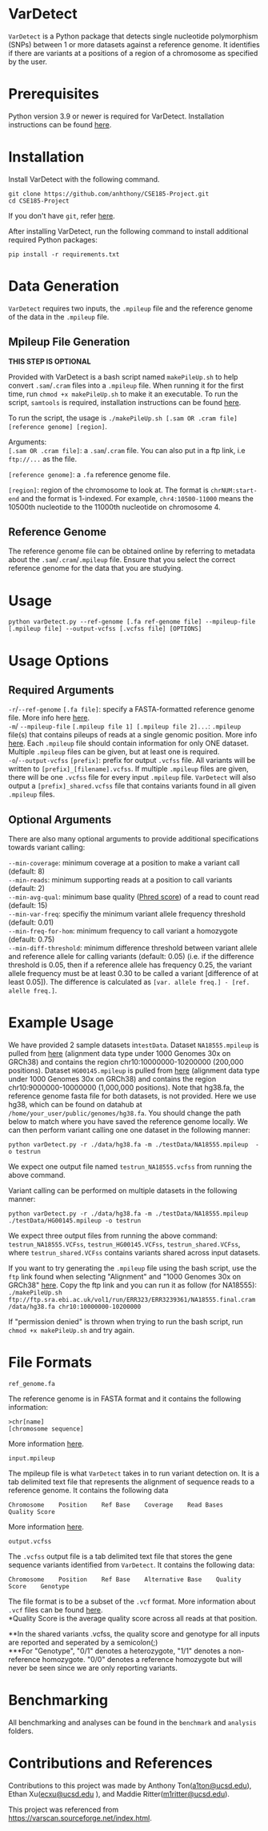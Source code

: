 # VarDetect
`VarDetect` is a Python package that detects single nucleotide polymorphism (SNPs) between 1 or more datasets against a reference genome. It identifies if there are variants at a positions of a region of a chromosome as specified by the user.

# Prerequisites
Python version 3.9 or newer is required for VarDetect. Installation instructions can be found [here](https://www.python.org/downloads/).

# Installation
Install VarDetect with the following command. 
```
git clone https://github.com/anhthony/CSE185-Project.git
cd CSE185-Project
```

If you don't have `git`, refer [here](https://github.com/git-guides/install-git).

After installing VarDetect, run the following command to install additional required Python packages:

```
pip install -r requirements.txt
```

# Data Generation
`VarDetect` requires two inputs, the `.mpileup` file and the reference genome of the data in the `.mpileup` file. 
## Mpileup File Generation

****THIS STEP IS OPTIONAL****

Provided with VarDetect is a bash script named `makePileUp.sh` to help convert `.sam`/`.cram` files into a `.mpileup` file. When running it for the first time, run `chmod +x makePileUp.sh` to make it an executable. To run the script, `samtools` is required, installation instructions can be found [here](https://www.htslib.org/download/).

To run the script, the usage is `./makePileUp.sh [.sam OR .cram file] [reference genome] [region]`.

Arguments:\
`[.sam OR .cram file]`:  a `.sam`/`.cram` file. You can also put in a ftp link, i.e `ftp://...` as the file.

`[reference genome]`: a `.fa` reference genome file.

`[region]`: region of the chromosome to look at. The format is `chrNUM:start-end` and the format is 1-indexed. For example, `chr4:10500-11000` means the 10500th nucleotide to the 11000th nucleotide on chromosome 4.

## Reference Genome
The reference genome file can be obtained online by referring to metadata about the `.sam`/`.cram`/`.mpileup` file. Ensure that you select the correct reference genome for the data that you are studying. 
# Usage
```
python varDetect.py --ref-genome [.fa ref-genome file] --mpileup-file [.mpileup file] --output-vcfss [.vcfss file] [OPTIONS]
```

# Usage Options
## Required Arguments 
    
`-r`/`--ref-genome` `[.fa file]`: specify a FASTA-formatted reference genome file. More info here [here](https://zhanggroup.org/FASTA/#:~:text=FASTA%20format%20is%20a%20text,by%20lines%20of%20sequence%20data.).   
`-m`/ `--mpileup-file` `[.mpileup file 1] [.mpileup file 2]...`: `.mpileup` file(s) that contains pileups of reads at a single genomic position. More info [here](https://www.htslib.org/doc/samtools-mpileup.html). Each `.mpileup` file should contain information for only ONE dataset. Multiple `.mpileup` files can be given, but at least one is required.   
`-o`/`--output-vcfss` `[prefix]`: prefix for output `.vcfss` file. All variants will be written to `[prefix]_[filename].vcfss`. If multiple `.mpileup` files are given, there will be one `.vcfss` file for every input `.mpileup` file. `VarDetect` will also output a `[prefix]_shared.vcfss` file that contains variants found in all given `.mpileup` files.

## Optional Arguments
There are also many optional arguments to provide additional specifications towards variant calling:  
   
```--min-coverage```: minimum coverage at a position to make a variant call (default: 8)   
```--min-reads```: minimum supporting reads at a position to call variants (default: 2)  
```--min-avg-qual```: minimum base quality ([Phred score](https://www.drive5.com/usearch/manual/quality_score.html)) of a read to count read (default: 15)     
```--min-var-freq```: specifiy the minimum variant allele frequency threshold (default: 0.01)  
```--min-freq-for-hom```: minimum frequency to call variant a homozygote (default: 0.75)   
```--min-diff-threshold```:  minimum difference threshold between variant allele and reference allele for calling variants (default: 0.05) (i.e. if the difference threshold is 0.05, then if a reference allele has frequency 0.25, the variant allele frequency must be at least 0.30 to be called a variant [difference of at least 0.05]). The difference is calculated as `[var. allele freq.] - [ref. alelle freq.]`.

# Example Usage 

We have provided 2 sample datasets in`testData`. Dataset `NA18555.mpileup` is pulled from [here](https://www.internationalgenome.org/data-portal/sample/NA18555) (alignment data type under 1000 Genomes 30x on GRCh38) and contains the region chr10:10000000-10200000 (200,000 positions). Dataset `HG00145.mpileup` is pulled from [here](https://www.internationalgenome.org/data-portal/sample/HG00145) (alignment data type under 1000 Genomes 30x on GRCh38) and contains the region chr10:9000000-10000000 (1,000,000 positions). Note that hg38.fa, the reference genome fasta file for both datasets, is not provided. Here we use hg38, which can be found on datahub at `/home/your_user/public/genomes/hg38.fa`. You should change the path below to match where you have saved the reference genome locally. We can then perform variant calling one one dataset in the following manner:
```
python varDetect.py -r ./data/hg38.fa -m ./testData/NA18555.mpileup  -o testrun
```
We expect one output file named `testrun_NA18555.vcfss` from running the above command. 

Variant calling can be performed on multiple datasets in the following manner:

```
python varDetect.py -r ./data/hg38.fa -m ./testData/NA18555.mpileup ./testData/HG00145.mpileup -o testrun
```

We expect three output files from running the above command: `testrun_NA18555.VCFss`, `testrun_HG00145.VCFss`, `testrun_shared.VCFss`, where `testrun_shared.VCFss` contains variants shared across input datasets. 

If you want to try generating the `.mpileup` file using the bash script, use the `ftp` link found when selecting "Alignment" and "1000 Genomes 30x on GRCh38" [here](https://www.internationalgenome.org/data-portal/sample/NA18555). Copy the ftp link and you can run it as follow (for NA18555):
`./makePileUp.sh ftp://ftp.sra.ebi.ac.uk/vol1/run/ERR323/ERR3239361/NA18555.final.cram /data/hg38.fa chr10:10000000-10200000`

If "permission denied" is thrown when trying to run the bash script, run `chmod +x makePileUp.sh` and try again.

# File Formats
```ref_genome.fa```   
   
The reference genome is in FASTA format and it contains the following information:
```
>chr[name]
[chromosome sequence]
```

More information [here](https://zhanggroup.org/FASTA/#:~:text=FASTA%20format%20is%20a%20text,by%20lines%20of%20sequence%20data.).

      
```input.mpileup```   
   
The mpileup file is what ```VarDetect``` takes in to run variant detection on. It is a tab delimited text file that represents the alignment of sequence reads to a reference genome. It contains the following data
```
Chromosome    Position    Ref Base    Coverage    Read Bases    Quality Score
```

More information [here](https://www.htslib.org/doc/samtools-mpileup.html).
    
```output.vcfss```   
    
The `.vcfss` output file is a tab delimited text file that stores the gene sequence variants identified from  ```VarDetect```. It contains the following data:
```
Chromosome    Position    Ref Base    Alternative Base    Quality Score    Genotype
```


The file format is to be a subset of the `.vcf` format. More information about `.vcf` files can be found [here](https://samtools.github.io/hts-specs/VCFv4.2.pdf).  
*Quality Score is the average quality score across all reads at that position.  

**In the shared variants .vcfss, the quality score and genotype for all inputs are reported and seperated by a semicolon(;)  
***For "Genotype", "0/1" denotes a heterozygote, "1/1" denotes a non-reference homozygote. "0/0" denotes a reference homozygote but will never be seen since we are only reporting variants.

# Benchmarking

All benchmarking and analyses can be found in the `benchmark` and `analysis` folders.

# Contributions and References
Contributions to this project was made by Anthony Ton(a1ton@ucsd.edu), Ethan Xu(ecxu@ucsd.edu
), and Maddie Ritter(m1ritter@ucsd.edu).

This project was referenced from https://varscan.sourceforge.net/index.html.
